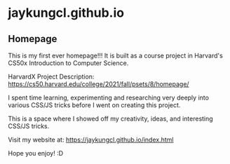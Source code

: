 # jaykungcl.github.io
## Homepage

This is my first ever homepage!!!
It is built as a course project in Harvard's CS50x Introduction to Computer Science.

HarvardX Project Description: https://cs50.harvard.edu/college/2021/fall/psets/8/homepage/

I spent time learning, experimenting and researching very deeply into various CSS/JS tricks before I went on creating this project.

This is a space where I showed off my creativity, ideas, and interesting CSS/JS tricks.

Visit my website at: https://jaykungcl.github.io/index.html

Hope you enjoy! :D
